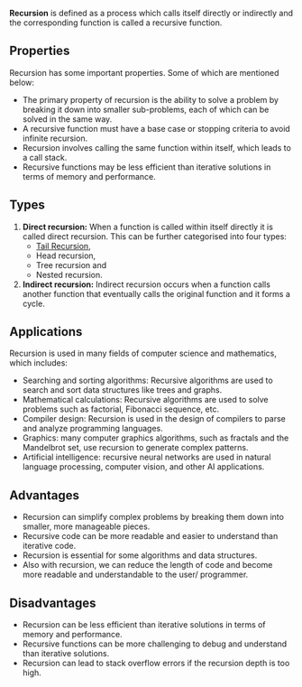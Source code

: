 **Recursion** is defined as a process which calls itself directly or indirectly and the corresponding function is called a recursive function.
## Properties
Recursion has some important properties. Some of which are mentioned below:

- The primary property of recursion is the ability to solve a problem by breaking it down into smaller sub-problems, each of which can be solved in the same way.
- A recursive function must have a base case or stopping criteria to avoid infinite recursion.
- Recursion involves calling the same function within itself, which leads to a call stack.
- Recursive functions may be less efficient than iterative solutions in terms of memory and performance.
## Types
1. **Direct recursion:** When a function is called within itself directly it is called direct recursion. This can be further categorised into four types: 
    - [Tail Recursion](Tail%20Recursion.md),  
    - Head recursion,  
    - Tree recursion and 
    - Nested recursion.
2. **Indirect recursion:** Indirect recursion occurs when a function calls another function that eventually calls the original function and it forms a cycle.
## Applications
Recursion is used in many fields of computer science and mathematics, which includes:

- Searching and sorting algorithms: Recursive algorithms are used to search and sort data structures like trees and graphs.
- Mathematical calculations: Recursive algorithms are used to solve problems such as factorial, Fibonacci sequence, etc.
- Compiler design: Recursion is used in the design of compilers to parse and analyze programming languages.
- Graphics: many computer graphics algorithms, such as fractals and the Mandelbrot set, use recursion to generate complex patterns.
- Artificial intelligence: recursive neural networks are used in natural language processing, computer vision, and other AI applications.
## Advantages
- Recursion can simplify complex problems by breaking them down into smaller, more manageable pieces.
- Recursive code can be more readable and easier to understand than iterative code.
- Recursion is essential for some algorithms and data structures.
- Also with recursion, we can reduce the length of code and become more readable and understandable to the user/ programmer.
## Disadvantages
- Recursion can be less efficient than iterative solutions in terms of memory and performance.
- Recursive functions can be more challenging to debug and understand than iterative solutions.
- Recursion can lead to stack overflow errors if the recursion depth is too high.